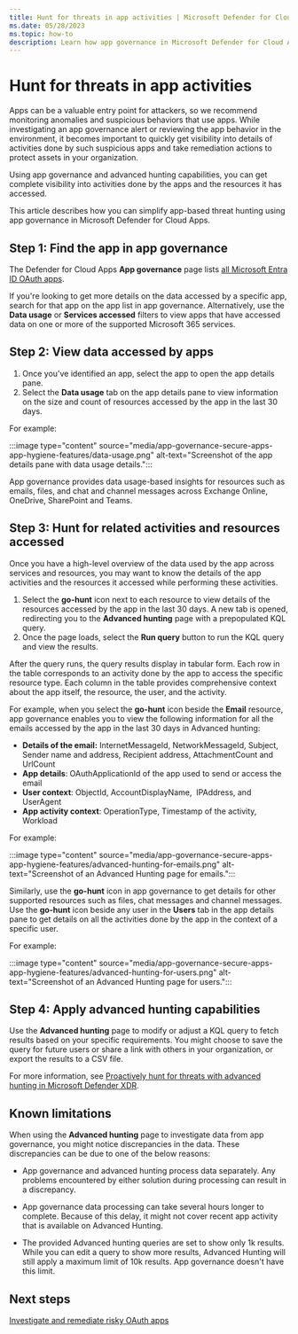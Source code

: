```yaml
---
title: Hunt for threats in app activities | Microsoft Defender for Cloud Apps
ms.date: 05/28/2023
ms.topic: how-to
description: Learn how app governance in Microsoft Defender for Cloud Apps helps you hunt for resources accessed and activities carried out by apps in your environment.
---
```


# Hunt for threats in app activities

Apps can be a valuable entry point for attackers, so we recommend monitoring anomalies and suspicious behaviors that use apps. While investigating an app governance alert or reviewing the app behavior in the environment, it becomes important to quickly get visibility into details of activities done by such suspicious apps and take remediation actions to protect assets in your organization.

Using app governance and advanced hunting capabilities, you can get complete visibility into activities done by the apps and the resources it has accessed.

This article describes how you can simplify app-based threat hunting using app governance in Microsoft Defender for Cloud Apps.

## Step 1: Find the app in app governance

The Defender for Cloud Apps **App governance** page lists [all Microsoft Entra ID OAuth apps](https://security.microsoft.com/cloudapps/app-governance?viewid=allApps).

If you're looking to get more details on the data accessed by a specific app, search for that app on the app list in app governance. Alternatively, use the **Data usage** or **Services accessed** filters to view apps that have accessed data on one or more of the supported Microsoft 365 services.

## Step 2: View data accessed by apps

1. Once you’ve identified an app, select the app to open the app details pane.
1. Select the __Data usage__ tab on the app details pane to view information on the size and count of resources accessed by the app in the last 30 days.

For example:

:::image type="content" source="media/app-governance-secure-apps-app-hygiene-features/data-usage.png" alt-text="Screenshot of the app details pane with data usage details.":::

App governance provides data usage-based insights for resources such as emails, files, and chat and channel messages across Exchange Online, OneDrive, SharePoint and Teams.

## Step 3: Hunt for related activities and resources accessed

Once you have a high-level overview of the data used by the app across services and resources, you may want to know the details of the app activities and the resources it accessed while performing these activities.

1. Select the __go-hunt__ icon next to each resource to view details of the resources accessed by the app in the last 30 days. A new tab is opened, redirecting you to the **Advanced hunting** page with a prepopulated KQL query.
1. Once the page loads, select the __Run query__ button to run the KQL query and view the results.

After the query runs, the query results display in tabular form. Each row in the table corresponds to an activity done by the app to access the specific resource type. Each column in the table provides comprehensive context about the app itself, the resource, the user, and the activity.

For example, when you select the **go-hunt** icon beside the **Email** resource, app governance enables you to view the following information for all the emails accessed by the app in the last 30 days in Advanced hunting:

- __Details of the email:__ InternetMessageId, NetworkMessageId, Subject, Sender name and address, Recipient address, AttachmentCount and UrlCount
- __App details__: OAuthApplicationId of the app used to send or access the email
- __User context__: ObjectId, AccountDisplayName,  IPAddress, and UserAgent
- __App activity context__: OperationType, Timestamp of the activity, Workload

For example:

:::image type="content" source="media/app-governance-secure-apps-app-hygiene-features/advanced-hunting-for-emails.png" alt-text="Screenshot of an Advanced Hunting page for emails.":::

Similarly, use the **go-hunt** icon in app governance to get details for other supported resources such as files, chat messages and channel messages. Use the **go-hunt** icon beside any user in the **Users** tab in the app details pane to get details on all the activities done by the app in the context of a specific user.

For example:

:::image type="content" source="media/app-governance-secure-apps-app-hygiene-features/advanced-hunting-for-users.png" alt-text="Screenshot of an Advanced Hunting page for users.":::

## Step 4: Apply advanced hunting capabilities

Use the **Advanced hunting** page to modify or adjust a KQL query to fetch results based on your specific requirements. You might choose to save the query for future users or share a link with others in your organization, or export the results to a CSV file.

For more information, see [Proactively hunt for threats with advanced hunting in Microsoft Defender XDR](/microsoft-365/security/defender/advanced-hunting-overview).

## Known limitations

When using the **Advanced hunting** page to investigate data from app governance, you might notice discrepancies in the data. These discrepancies can be due to one of the below reasons:

- App governance and advanced hunting process data separately. Any problems encountered by either solution during processing can result in a discrepancy.

- App governance data processing can take several hours longer to complete. Because of this delay, it might not cover recent app activity that is available on Advanced Hunting.

- The provided Advanced hunting queries are set to show only 1k results. While you can edit a query to show more results, Advanced Hunting will still apply a maximum limit of 10k results. App governance doesn't have this limit.

## Next steps

[Investigate and remediate risky OAuth apps](investigate-risky-oauth.md)
